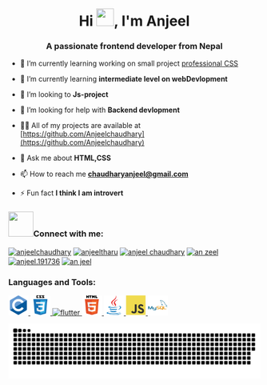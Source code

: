 <h1 align="center">Hi <img src="https://media.giphy.com/media/hvRJCLFzcasrR4ia7z/giphy.gif" width="35" height="35">, I'm Anjeel</h1>
<h3 align="center">A passionate frontend developer from Nepal</h3>

- 🔭 I’m currently learning working on small project [professional CSS](https://github.com/Anjeelchaudhary/CssPractise)

- 🌱 I’m currently learning **intermediate level on webDevlopment**

- 👯 I’m looking to **Js-project**

- 🤝 I’m looking for help with **Backend devlopment**

- 👨‍💻 All of my projects are available at [https://github.com/Anjeelchaudhary](https://github.com/Anjeelchaudhary)

- 💬 Ask me about **HTML,CSS**

- 📫 How to reach me **chaudharyanjeel@gmail.com**

- ⚡ Fun fact **I think I am introvert**

<h3 align="left">
<img src="https://media.giphy.com/media/iY8CRBdQXODJSCERIr/giphy.gif" width="50px" height="50px">Connect with me:</h3>
<p align="left">
<a href="https://codepen.io/anjeelchaudhary" target="blank"><img align="center" src="https://raw.githubusercontent.com/rahuldkjain/github-profile-readme-generator/master/src/images/icons/Social/codepen.svg" alt="anjeelchaudhary" height="30" width="40" /></a>
<a href="https://twitter.com/anjeeltharu" target="blank"><img align="center" src="https://raw.githubusercontent.com/rahuldkjain/github-profile-readme-generator/master/src/images/icons/Social/twitter.svg" alt="anjeeltharu" height="30" width="40" /></a>
<a href="https://linkedin.com/in/anjeel chaudhary" target="blank"><img align="center" src="https://raw.githubusercontent.com/rahuldkjain/github-profile-readme-generator/master/src/images/icons/Social/linked-in-alt.svg" alt="anjeel chaudhary" height="30" width="40" /></a>
<a href="https://fb.com/an zeel" target="blank"><img align="center" src="https://raw.githubusercontent.com/rahuldkjain/github-profile-readme-generator/master/src/images/icons/Social/facebook.svg" alt="an zeel" height="30" width="40" /></a>
<a href="https://instagram.com/anjeel.191736" target="blank"><img align="center" src="https://raw.githubusercontent.com/rahuldkjain/github-profile-readme-generator/master/src/images/icons/Social/instagram.svg" alt="anjeel.191736" height="30" width="40" /></a>
<a href="https://www.hackerrank.com/an jeel" target="blank"><img align="center" src="https://raw.githubusercontent.com/rahuldkjain/github-profile-readme-generator/master/src/images/icons/Social/hackerrank.svg" alt="an jeel" height="30" width="40" /></a>
</p>

<h3 align="left">Languages and Tools:</h3>
<p align="left"> <a href="https://www.cprogramming.com/" target="_blank" rel="noreferrer"> <img src="https://raw.githubusercontent.com/devicons/devicon/master/icons/c/c-original.svg" alt="c" width="40" height="40"/> </a> <a href="https://www.w3schools.com/css/" target="_blank" rel="noreferrer"> <img src="https://raw.githubusercontent.com/devicons/devicon/master/icons/css3/css3-original-wordmark.svg" alt="css3" width="40" height="40"/> </a> <a href="https://flutter.dev" target="_blank" rel="noreferrer"> <img src="https://www.vectorlogo.zone/logos/flutterio/flutterio-icon.svg" alt="flutter" width="40" height="40"/> </a> <a href="https://www.w3.org/html/" target="_blank" rel="noreferrer"> <img src="https://raw.githubusercontent.com/devicons/devicon/master/icons/html5/html5-original-wordmark.svg" alt="html5" width="40" height="40"/> </a> <a href="https://www.java.com" target="_blank" rel="noreferrer"> <img src="https://raw.githubusercontent.com/devicons/devicon/master/icons/java/java-original.svg" alt="java" width="40" height="40"/> </a> <a href="https://developer.mozilla.org/en-US/docs/Web/JavaScript" target="_blank" rel="noreferrer"> <img src="https://raw.githubusercontent.com/devicons/devicon/master/icons/javascript/javascript-original.svg" alt="javascript" width="40" height="40"/> </a> <a href="https://www.mysql.com/" target="_blank" rel="noreferrer"> <img src="https://raw.githubusercontent.com/devicons/devicon/master/icons/mysql/mysql-original-wordmark.svg" alt="mysql" width="40" height="40"/> </a> <a href="https://www.php.net" target="_blank" rel="noreferrer">  </a> </p>

![snake svg](https://github.com/Anjeelchaudhary/Anjeelchaudhary/blob/output/github-contribution-grid-snake.svg)
